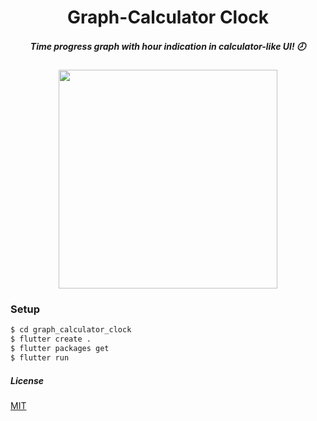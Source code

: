 <div align="center">
  <h1>Graph-Calculator Clock</h1>
  <h5>Time progress graph with hour indication in calculator-like UI! 🕗</h5>
  <div><img src="graph_calculator_clock/graph_calculator_clock.gif" width="350"></div>
</div>

### Setup

```bash
$ cd graph_calculator_clock
$ flutter create .
$ flutter packages get
$ flutter run
```

##### License
[MIT](LICENSE)
